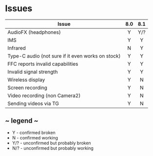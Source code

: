 # Issues
| Issue                                             | 8.0 | 8.1 |
| ------------------------------------------------- |:---:|:---:|
| AudioFX (headphones)                              | Y   | Y/? |
| IMS                                               | Y   | Y   |
| Infrared                                          | N   | Y   |
| Type-C audio (not sure if it even works on stock) | Y   | Y   |
| FFC reports invalid capabilities                  | Y   | Y   |
| Invalid signal strength                           | Y   | Y   |
| Wireless display                                  | Y   | N   |
| Screen recording                                  | Y   | N   |
| Video recording (non Camera2)                     | Y   | N   |
| Sending videos via TG                             | Y   | N   |

## ~ legend ~
* Y - confirmed broken
* N - confirmed working
* Y/? - unconfirmed but probably broken
* N/? - unconfirmed but probably working
